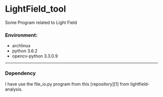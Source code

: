 <h1>LightField_tool</h1>
Some Program related to Light Field

<h3>Environment:</h3>

* archlinux
* python 3.6.2
* opencv-python 3.3.0.9

* * *

<h3>Dependency</h3>
I have use the file_io.py program from this [repository][1] from lightfield-analysis.

[1]: https://github.com/lightfield-analysis/python-tools
